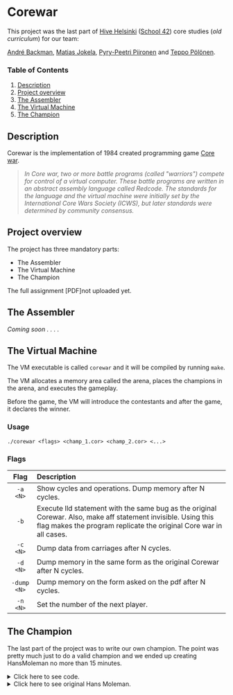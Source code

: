# Corewar
This project was the last part of [Hive Helsinki](https://www.hive.fi/en/) ([School 42](https://42.fr/en/homepage/)) core studies (*old curriculum*) for our team:

[André Backman](https://github.com/andrelmbackman), [Matias Jokela](https://github.com/matiasjokela), [Pyry-Peetri Piironen](https://github.com/pyrypiironen) and [Teppo Pölönen](https://github.com/tpolonen).

### Table of Contents

1. [Description](##description)
2. [Project overview](##project-overview)
3. [The Assembler](##the-assembler)
4. [The Virtual Machine](##the-virtual-machine)
5. [The Champion](##the-champion)



## Description

Corewar is the implementation of 1984 created programming game [Core war](https://en.wikipedia.org/wiki/Core_War).

> <em> In Core war, two or more battle programs (called "warriors") compete for control of a virtual computer.
These battle programs are written in an abstract assembly language called Redcode. The standards for the language and the virtual machine
were initially set by  the International Core Wars Society (ICWS), but later standards were determined by community consensus. </em>

## Project overview

The project has three mandatory parts:
- The Assembler
- The Virtual Machine
- The Champion

The full assignment [PDF]not uploaded yet.

## The Assembler

*Coming soon . . . .*

## The Virtual Machine

The VM executable is called `corewar` and it will be compiled by running `make`.

The VM allocates a memory area called the arena, places the champions in the arena, and executes the gameplay.

Before the game, the VM will introduce the contestants and after the game, it declares the winner.

### Usage

`./corewar <flags> <champ_1.cor> <champ_2.cor> <...>`

### Flags

| Flag | Description |
| :---:| :--- |
| `-a <N>` | Show cycles and operations. Dump memory after N cycles. |
| `-b` | Execute lld statement with the same bug as the original Corewar. Also, make aff statement invisible. Using this flag makes the program replicate the original Core war in all cases. |
| `-c <N>` | Dump data from carriages after N cycles. |
| `-d <N>` | Dump memory in the same form as the original Corewar after N cycles. |
| `-dump <N>` | Dump memory on the form asked on the pdf after N cycles. |
| `-n <N>` | Set the number of the next player. |


## The Champion

The last part of the project was to write our own champion. The point was pretty much just to do a valid champion and we ended up creating
HansMoleman no more than 15 minutes.
<details>
<summary>Click here to see code.</summary>
	
```
.name "Hans"
.comment "Go Springfield!"

st r1, 2050
live %0
fork %999
live %0
fork %999
live %0
fork %999
live %0
fork %999
live %0
fork %999
live %0
fork %999
live %0
fork %999
live %0
fork %999
live %0
fork %999
live %0
fork %999
live %0
fork %999
live %0
fork %999
live %0
fork %999
live %0
fork %999
```
</details>
<details>
<summary>Click here to see original Hans Moleman.</summary>
	<p>
<img src="https://user-images.githubusercontent.com/93189576/226182249-a9eba58c-1eb8-4e3d-946e-e54ddb8c172d.png" alt="1">
	</p>
</details>
